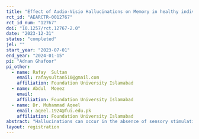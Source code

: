 ```yaml
---
title: "Effect of Audio-Visio Hallucinations on Memory in healthy individuals: an Experimental Study"
rct_id: "AEARCTR-0012767"
rct_id_num: "12767"
doi: "10.1257/rct.12767-2.0"
date: "2023-12-31"
status: "completed"
jel: ""
start_year: "2023-07-01"
end_year: "2024-01-15"
pi: "Adnan Ghafoor"
pi_other:
  - name: Rafay  Sultan
    email: rafaysultan510@gmail.com
    affiliation: Foundation University Islamabad
  - name: Abdul  Moeez
    email: 
    affiliation: Foundation University Islamabad
  - name: Dr. Muhammad Aqeel
    email: aqeel.1924@fui.edu.pk
    affiliation: Foundation University Islamabad
abstract: "Hallucinations can occur in the absence of sensory stimulation and manifest in a range of sensory modalities, producing vivid experiences of nonexistent occurrences. Experiments in cognitive and experimental psychology have made good use of the idea that associative learning events might trigger conditioning-induced hallucinations. Hallucinations may have an impact on memory. Semantic memory can be changed by hallucinations. Although almost all of human behavior is based on semantic memory, which encompasses all learned information about the outside world, its neurological underpinnings are still unclear. These convergences allow for new representations of perceptual experience that are increasingly abstract and support a range of conceptual activities such as language, social cognition, object recognition, and the amazing ability of humans to remember the past and imagine the future. We first conducted a trial without audio conditioning to ascertain users' cognitive functioning when exposed to generated hallucinations. The results showed that a person's memory may be impacted by particular situations. Subsequently, we designed an interactive scenario with the goal of eliciting mild to moderate negative auditory-visual hallucinations conditioned with positive audio and positive to moderate positive visual hallucinations conditioned with negative audio, followed by a combination of the two. In both visually produced and visually induced hallucinations conditioned by the audio, participants acted out the scenario. Higher degrees of absorption were observed by those who rehearsed the hallucinations conditioned with audio, and this in turn increased the intensity of their cognitive response to the event. Using an advanced program called Psychopy, the individuals' cognitive states were evaluated through the use of a Semantic Memory Scale and PANSS to measure both positive and negative symptoms. Following their exposure to conditionally triggered hallucinations, there was a notable impact on the subjects' semantic memory."
layout: registration
---
```


